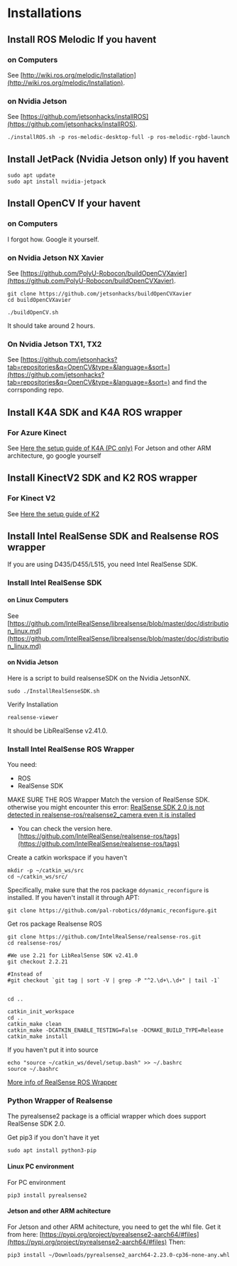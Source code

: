 
# Installations

## Install ROS Melodic If you havent

### on Computers
See [http://wiki.ros.org/melodic/Installation](http://wiki.ros.org/melodic/Installation).

### on Nvidia Jetson
See [https://github.com/jetsonhacks/installROS](https://github.com/jetsonhacks/installROS).

```
./installROS.sh -p ros-melodic-desktop-full -p ros-melodic-rgbd-launch
```

## Install JetPack (Nvidia Jetson only) If you havent

```
sudo apt update
sudo apt install nvidia-jetpack
```

## Install OpenCV If your havent

### on Computers
I forgot how. Google it yourself.

### on Nvidia Jetson NX Xavier

See [https://github.com/PolyU-Robocon/buildOpenCVXavier](https://github.com/PolyU-Robocon/buildOpenCVXavier).
```shell
git clone https://github.com/jetsonhacks/buildOpenCVXavier
cd buildOpenCVXavier

./buildOpenCV.sh
```
It should take around 2 hours.

### On Nvidia Jetson TX1, TX2

See [https://github.com/jetsonhacks?tab=repositories&q=OpenCV&type=&language=&sort=](https://github.com/jetsonhacks?tab=repositories&q=OpenCV&type=&language=&sort=) and find the corrsponding repo.

## Install K4A SDK and K4A ROS wrapper

### For Azure Kinect 
See [Here the setup guide of K4A (PC only)](https://github.com/PolyU-Robocon/Depth-Cameras/blob/main/Azure-Kinect(Kinectv4)/SETUP.md)
For Jetson and other ARM architecture, go google yourself

## Install KinectV2 SDK and K2 ROS wrapper

### For Kinect V2
See [Here the setup guide of K2](https://github.com/PolyU-Robocon/Depth-Cameras/blob/main/Kinectv2/SETUP.md)


## Install Intel RealSense SDK and Realsense ROS wrapper

If you are using D435/D455/L515, you need Intel RealSense SDK.

### Install Intel RealSense SDK

#### on Linux Computers
See [https://github.com/IntelRealSense/librealsense/blob/master/doc/distribution_linux.md](https://github.com/IntelRealSense/librealsense/blob/master/doc/distribution_linux.md)



#### on Nvidia Jetson
Here is a script to build realsenseSDK on the Nvidia JetsonNX.

```shell
sudo ./InstallRealSenseSDK.sh
```

Verify Installation
```shell
realsense-viewer
```
It should be LibRealSense v2.41.0.

### Install Intel RealSense ROS Wrapper

You need:
* ROS
* RealSense SDK

MAKE SURE THE ROS Wrapper Match the version of RealSense SDK.
otherwise you might encounter this error:
[RealSense SDK 2.0 is not detected in realsense-ros/realsense2_camera even it is installed](https://github.com/IntelRealSense/realsense-ros/issues/1322)

* You can check the version here. [https://github.com/IntelRealSense/realsense-ros/tags](https://github.com/IntelRealSense/realsense-ros/tags)

Create a catkin workspace if you haven't
```shell
mkdir -p ~/catkin_ws/src
cd ~/catkin_ws/src/
```


Specifically, make sure that the ros package `ddynamic_reconfigure` is installed. If you haven't install it through APT:

```shell
git clone https://github.com/pal-robotics/ddynamic_reconfigure.git
```

Get ros package Realsense ROS
```shell
git clone https://github.com/IntelRealSense/realsense-ros.git
cd realsense-ros/

#We use 2.21 for LibRealSense SDK v2.41.0
git checkout 2.2.21

#Instead of
#git checkout `git tag | sort -V | grep -P "^2.\d+\.\d+" | tail -1`


cd ..
```

```shell
catkin_init_workspace
cd ..
catkin_make clean
catkin_make -DCATKIN_ENABLE_TESTING=False -DCMAKE_BUILD_TYPE=Release
catkin_make install
```

If you haven't put it into source
```shell
echo "source ~/catkin_ws/devel/setup.bash" >> ~/.bashrc
source ~/.bashrc
```


[More info of RealSense ROS Wrapper](https://github.com/IntelRealSense/realsense-ros)


### Python Wrapper of Realsense

The pyrealsense2 package is a official wrapper which does support RealSense SDK 2.0.

Get pip3 if you don't have it yet
```shell
sudo apt install python3-pip
```

#### Linux PC environment
For PC environment
```shell
pip3 install pyrealsense2
```

#### Jetson and other ARM achitecture
For Jetson and other ARM achitecture, you need to get the whl file.
Get it from here: [https://pypi.org/project/pyrealsense2-aarch64/#files](https://pypi.org/project/pyrealsense2-aarch64/#files)
Then:
```shell
pip3 install ~/Downloads/pyrealsense2_aarch64-2.23.0-cp36-none-any.whl 
```

